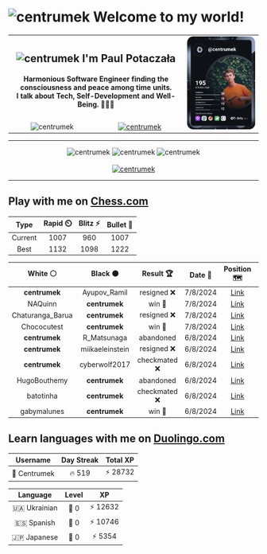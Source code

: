 <h1>
  <img
    src="https://emojis.slackmojis.com/emojis/images/1531849430/4246/blob-sunglasses.gif"
    width="30"
    alt="centrumek"
  />
  Welcome to my world!
</h1>

<table>
  <tbody>
    <tr>
      <td align="center" width="70%" colspan="2">
        <h2>
          <img
            src="https://raw.githubusercontent.com/MartinHeinz/MartinHeinz/master/wave.gif"
            width="30px"
            alt="centrumek"
          />
          I'm Paul Potaczała
        </h2>
        <h4>
          Harmonious Software Engineer finding the consciousness and peace among time units.
          <br/>
          I talk about Tech, Self-Development and Well-Being. 🌿🧘🚀
        </h4>
      </td>
      <td width="30%" rowspan="2">
        <a href="https://app.daily.dev/centrumek">
          <img
            src="./devcard.svg"
            alt="centrumek"
          />
        </a>
      </td>
    </tr>
    <tr align="center">
      <td>
        <img
          src="https://komarev.com/ghpvc/?username=centrumek&label=visitors&color=0e75b6&style=flat"
          alt="centrumek"
        >
      </td>
      <td>
        <a href="https://stackoverflow.com/users/14496012/centrumek">
          <img
            src="https://stackoverflow.com/users/flair/14496012.png?theme=dark"
            alt="centrumek"
          >
        </a>
      </td>
    </tr>
  </tbody>
</table>

---
<div align="center">
  <img 
    src="https://github-readme-stats.vercel.app/api?username=centrumek&show_icons=true&count_private=true&theme=dark&hide_border=true&hide=issues,contribs&bg_color=00000000"
    alt="centrumek"
  />
  <img
    src="https://github-readme-stats.vercel.app/api/top-langs/?username=centrumek&layout=compact&hide_border=true&theme=dark&bg_color=00000000&langs_count=6&exclude_repo=air-statistic-app"
    alt="centrumek"
  />
  <img 
    src="https://github-readme-streak-stats.herokuapp.com?user=centrumek&theme=dark&hide_border=true&background=FFFFFF00"
    alt="centrumek"
  />
  <br/>
  <br/>
  <a href="https://www.buymeacoffee.com/centrumek">
    <img
      src="https://cdn.buymeacoffee.com/buttons/v2/default-orange.png"
      height="50"
      width="210"
      alt="centrumek"
    />
  </a>
</div>

---

## Play with me on [Chess.com](https://www.chess.com/member/centrumek)

<div align="center">
<!--START_SECTION:chessStats-->
<!-- Automatically generated with https://github.com/Balastrong/chess-stats-action -->

| Type | Rapid ⏲️ | Blitz ⚡ | Bullet 🔫 |
|:---:|:---:|:---:|:---:|
| Current | 1007 | 960 | 1007 |
| Best | 1132 | 1098 | 1222 |

| White ⚪ | Black ⚫ | Result 🏆 | Date 📅 | Position 🗺️ | Type 🕕 |
|:---:|:---:|:---:|:---:|:---:|:---:|
| **centrumek** | Ayupov_Ramil | resigned ❌ | 7/8/2024 | <a href="http://www.ee.unb.ca/cgi-bin/tervo/fen.pl?select=3n4/r2k3p/7p/2p1p2P/p2p1pP1/3P1P2/5KB1/7N w - -">Link</a> | Bullet |
| NAQuinn | **centrumek** | win 🥇 | 7/8/2024 | <a href="http://www.ee.unb.ca/cgi-bin/tervo/fen.pl?select=8/4K2p/r1k2P1P/6P1/2p4r/P1R5/8/8 w - -">Link</a> | Bullet |
| Chaturanga_Barua | **centrumek** | resigned ❌ | 7/8/2024 | <a href="http://www.ee.unb.ca/cgi-bin/tervo/fen.pl?select=r3k1nr/1b1R3p/p1p1p3/5p2/2N3p1/1Q4P1/PP2PPBP/2K4R b kq -">Link</a> | Bullet |
| Chococutest | **centrumek** | win 🥇 | 7/8/2024 | <a href="http://www.ee.unb.ca/cgi-bin/tervo/fen.pl?select=8/4R3/2k3K1/r6p/8/8/8/3R4 w - -">Link</a> | Bullet |
| **centrumek** | R_Matsunaga | abandoned  | 6/8/2024 | <a href="http://www.ee.unb.ca/cgi-bin/tervo/fen.pl?select=rnbqkb1r/ppp2ppp/4p3/3n4/8/3P1P2/PPP3PP/RNBQKBNR w KQkq -">Link</a> | Bullet |
| **centrumek** | miikaeleinstein | resigned ❌ | 6/8/2024 | <a href="http://www.ee.unb.ca/cgi-bin/tervo/fen.pl?select=2kr4/1pp2q2/8/p6p/Pb1p4/1P6/K7/8 w - -">Link</a> | Bullet |
| **centrumek** | cyberwolf2017 | checkmated ❌ | 6/8/2024 | <a href="http://www.ee.unb.ca/cgi-bin/tervo/fen.pl?select=1r4k1/2p2ppp/2N5/p1n5/8/P7/2P1bPPP/R1KrB2R w - -">Link</a> | Bullet |
| HugoBouthemy | **centrumek** | abandoned  | 6/8/2024 | <a href="http://www.ee.unb.ca/cgi-bin/tervo/fen.pl?select=rnb1kbnr/ppp1qppp/8/3p4/3P4/2N5/PPP1NPPP/R1BQKB1R b KQkq -">Link</a> | Bullet |
| batotinha | **centrumek** | checkmated ❌ | 6/8/2024 | <a href="http://www.ee.unb.ca/cgi-bin/tervo/fen.pl?select=r1b4r/ppp2Q1k/3p3p/2q1P3/6B1/2P3P1/PP1N2PP/5R1K b - -">Link</a> | Bullet |
| gabymalunes | **centrumek** | win 🥇 | 6/8/2024 | <a href="http://www.ee.unb.ca/cgi-bin/tervo/fen.pl?select=8/ppk3q1/8/8/7K/8/8/7q w - -">Link</a> | Bullet |

<!--END_SECTION:chessStats-->
</div>

## Learn languages with me on [Duolingo.com](https://www.duolingo.com/profile/Centrumek)

<div align="center">
<!--START_SECTION:duolingoStats-->
<!-- Automatically generated with https://github.com/centrumek/duolingo-readme-stats-->

| Username | Day Streak | Total XP |
|:---:|:---:|:---:|
| 👤 Centrumek | 🔥 519 | ⚡ 28732 |

| Language | Level | XP |
|:---:|:---:|:---:|
| 🇺🇦 Ukrainian | 👑 0 | ⚡ 12632 |
| 🇪🇸 Spanish | 👑 0 | ⚡ 10746 |
| 🇯🇵 Japanese | 👑 0 | ⚡ 5354 |

<!--END_SECTION:duolingoStats-->
</div>
<!--
**centrumek/centrumek** is a ✨ _special_ ✨ repository because its `README.md` (this file) appears on your GitHub profile.

Here are some ideas to get you started:

- 🔭 I’m currently working on ...
- 🌱 I’m currently learning ...
- 👯 I’m looking to collaborate on ...
- 🤔 I’m looking for help with ...
- 💬 Ask me about ...
- 📫 How to reach me: ...
- 😄 Pronouns: ...
- ⚡ Fun fact: ...
-->
